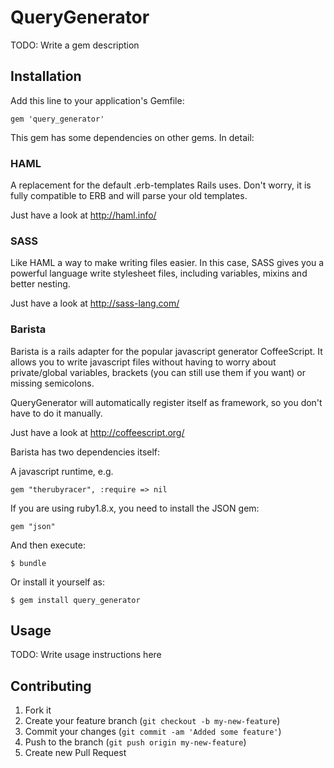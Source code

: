 # QueryGenerator

TODO: Write a gem description

## Installation

Add this line to your application's Gemfile:

    gem 'query_generator'

This gem has some dependencies on other gems. In detail:

### HAML

A replacement for the default .erb-templates Rails uses.
Don't worry, it is fully compatible to ERB and will parse your old templates.

Just have a look at http://haml.info/

### SASS

Like HAML a way to make writing files easier. In this case, SASS gives you a powerful
language write stylesheet files, including variables, mixins and better nesting.

Just have a look at http://sass-lang.com/

### Barista

Barista is a rails adapter for the popular javascript generator CoffeeScript.
It allows you to write javascript files without having to worry about private/global variables,
brackets (you can still use them if you want) or missing semicolons.

QueryGenerator will automatically register itself as framework, so you don't have to do it manually.


Just have a look at http://coffeescript.org/

Barista has two dependencies itself:

A javascript runtime, e.g.

    gem "therubyracer", :require => nil

If you are using ruby1.8.x, you need to install the JSON gem:

    gem "json"

And then execute:

    $ bundle

Or install it yourself as:

    $ gem install query_generator

## Usage

TODO: Write usage instructions here

## Contributing

1. Fork it
2. Create your feature branch (`git checkout -b my-new-feature`)
3. Commit your changes (`git commit -am 'Added some feature'`)
4. Push to the branch (`git push origin my-new-feature`)
5. Create new Pull Request
